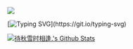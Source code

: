 ![](https://count.getloli.com/get/@RoyH0427.github.readme?theme=rule34)

[![Typing SVG](https://readme-typing-svg.demolab.com?font=Fira+Code&weight=500&duration=2500&pause=500&color=000000&background=FFFFFF00&multiline=true&width=800&height=60&lines=We+used+to+look+up+at+the+sky+and+wonder+at+our+place+in+the+stars;Now+we+just+look+down+and+worry+about+our+place+in+the+dirt.)](https://git.io/typing-svg)

[![待秋雪时相逢.'s Github Stats](https://github-readme-stats.vercel.app/api/top-langs/?username=RoyH0427&theme=calm&langs_count=6&layout=compact)](https://github.com/anuraghazra/github-readme-stats)
